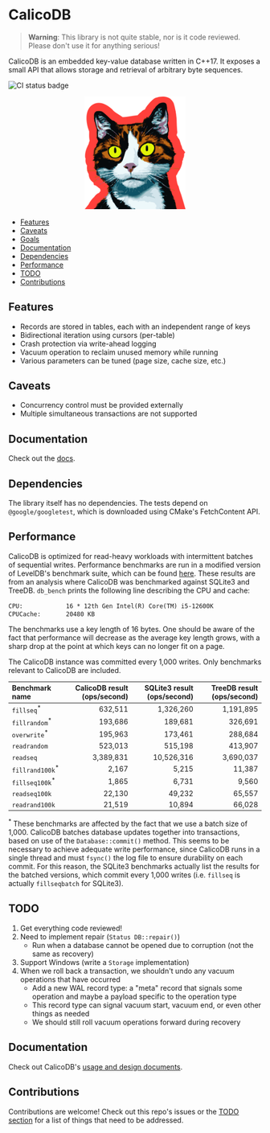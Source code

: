 # CalicoDB

> **Warning**: This library is not quite stable, nor is it code reviewed. 
> Please don't use it for anything serious!

CalicoDB is an embedded key-value database written in C++17.
It exposes a small API that allows storage and retrieval of arbitrary byte sequences.

![CI status badge](https://github.com/andy-byers/CalicoDB/actions/workflows/actions.yml/badge.svg)

<div align="center">
    <img src="doc/mascot.png" style="width: 40%; max-width: 400px" />
</div>

+ [Features](#features)
+ [Caveats](#caveats)
+ [Goals](#goals)
+ [Documentation](#documentation)
+ [Dependencies](#dependencies)
+ [Performance](#performance)
+ [TODO](#todo)
+ [Contributions](#contributions)

## Features
+ Records are stored in tables, each with an independent range of keys
+ Bidirectional iteration using cursors (per-table)
+ Crash protection via write-ahead logging
+ Vacuum operation to reclaim unused memory while running
+ Various parameters can be tuned (page size, cache size, etc.)

## Caveats
+ Concurrency control must be provided externally
+ Multiple simultaneous transactions are not supported

## Documentation
Check out the [docs](doc/doc.md).

## Dependencies
The library itself has no dependencies.
The tests depend on `@google/googletest`, which is downloaded using CMake's FetchContent API.

## Performance
CalicoDB is optimized for read-heavy workloads with intermittent batches of sequential writes.
Performance benchmarks are run in a modified version of LevelDB's benchmark suite, which can be found [here](https://github.com/andy-byers/leveldb/tree/db_bench_calico).
These results are from an analysis where CalicoDB was benchmarked against SQLite3 and TreeDB.
`db_bench` prints the following line describing the CPU and cache:
```
CPU:            16 * 12th Gen Intel(R) Core(TM) i5-12600K
CPUCache:       20480 KB
```

The benchmarks use a key length of 16 bytes.
One should be aware of the fact that performance will decrease as the average key length grows, with a sharp drop at the point at which keys can no longer fit on a page.

The CalicoDB instance was committed every 1,000 writes.
Only benchmarks relevant to CalicoDB are included.

| Benchmark name             | CalicoDB result (ops/second) | SQLite3 result (ops/second) | TreeDB result (ops/second) |
|:---------------------------|-----------------------------:|----------------------------:|---------------------------:|
| `fillseq`<sup>*</sup>      |                      632,511 |                   1,326,260 |                  1,191,895 |
| `fillrandom`<sup>*</sup>   |                      193,686 |                     189,681 |                    326,691 |
| `overwrite`<sup>*</sup>    |                      195,963 |                     173,461 |                    288,684 |
| `readrandom`               |                      523,013 |                     515,198 |                    413,907 |
| `readseq`                  |                    3,389,831 |                  10,526,316 |                  3,690,037 |
| `fillrand100k`<sup>*</sup> |                        2,167 |                       5,215 |                     11,387 |
| `fillseq100k`<sup>*</sup>  |                        1,865 |                       6,731 |                      9,560 |
| `readseq100k`              |                       22,130 |                      49,232 |                     65,557 |
| `readrand100k`             |                       21,519 |                      10,894 |                     66,028 |

<sup>*</sup> These benchmarks are affected by the fact that we use a batch size of 1,000.
CalicoDB batches database updates together into transactions, based on use of the `Database::commit()` method.
This seems to be necessary to achieve adequate write performance, since CalicoDB runs in a single thread and must `fsync()` the log file to ensure durability on each commit.
For this reason, the SQLite3 benchmarks actually list the results for the batched versions, which commit every 1,000 writes (i.e. `fillseq` is actually `fillseqbatch` for SQLite3).

## TODO
1. Get everything code reviewed!
2. Need to implement repair (`Status DB::repair()`)
    + Run when a database cannot be opened due to corruption (not the same as recovery)
3. Support Windows (write a `Storage` implementation)
4. When we roll back a transaction, we shouldn't undo any vacuum operations that have occurred
   + Add a new WAL record type: a "meta" record that signals some operation and maybe a payload specific to the operation type
   + This record type can signal vacuum start, vacuum end, or even other things as needed
   + We should still roll vacuum operations forward during recovery

## Documentation
Check out CalicoDB's [usage and design documents](doc).

## Contributions
Contributions are welcome!
Check out this repo's issues or the [TODO section](#todo) for a list of things that need to be addressed.